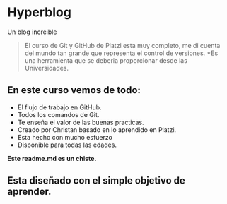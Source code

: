# Hyperblog
Un blog increible
> El curso de Git y GitHub de Platzi esta muy completo, me di cuenta del mundo tan grande que representa el control de versiones.
> *Es una herramienta que se deberia proporcionar desde las Universidades.
## En este curso vemos de todo:
* El flujo de trabajo en GitHub.
* Todos los comandos de Git.
* Te enseña el valor de las buenas practicas.
* Creado por Christan basado en lo aprendido en Platzi.
* Esta hecho con mucho esfuerzo
* Disponible para todas las edades.

**Este readme.md es un chiste.**
## Esta diseñado con el simple objetivo de aprender.